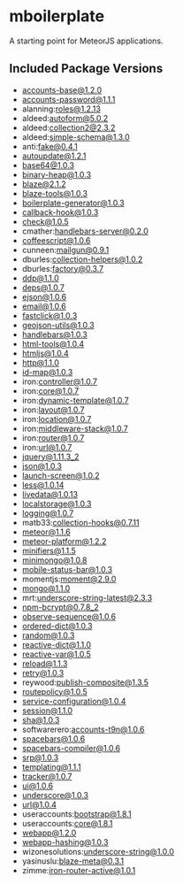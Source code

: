 # mboilerplate

A starting point for MeteorJS applications.

## Included Package Versions

* accounts-base@1.2.0 
* accounts-password@1.1.1
* alanning:roles@1.2.13
* aldeed:autoform@5.0.2
* aldeed:collection2@2.3.2
* aldeed:simple-schema@1.3.0
* anti:fake@0.4.1
* autoupdate@1.2.1
* base64@1.0.3
* binary-heap@1.0.3
* blaze@2.1.2
* blaze-tools@1.0.3
* boilerplate-generator@1.0.3
* callback-hook@1.0.3
* check@1.0.5
* cmather:handlebars-server@0.2.0
* coffeescript@1.0.6
* cunneen:mailgun@0.9.1
* dburles:collection-helpers@1.0.2
* dburles:factory@0.3.7
* ddp@1.1.0
* deps@1.0.7
* ejson@1.0.6
* email@1.0.6
* fastclick@1.0.3
* geojson-utils@1.0.3
* handlebars@1.0.3
* html-tools@1.0.4
* htmljs@1.0.4
* http@1.1.0
* id-map@1.0.3
* iron:controller@1.0.7
* iron:core@1.0.7
* iron:dynamic-template@1.0.7
* iron:layout@1.0.7
* iron:location@1.0.7
* iron:middleware-stack@1.0.7
* iron:router@1.0.7
* iron:url@1.0.7
* jquery@1.11.3_2
* json@1.0.3
* launch-screen@1.0.2
* less@1.0.14
* livedata@1.0.13
* localstorage@1.0.3
* logging@1.0.7
* matb33:collection-hooks@0.7.11
* meteor@1.1.6
* meteor-platform@1.2.2
* minifiers@1.1.5
* minimongo@1.0.8
* mobile-status-bar@1.0.3
* momentjs:moment@2.9.0
* mongo@1.1.0
* mrt:underscore-string-latest@2.3.3
* npm-bcrypt@0.7.8_2
* observe-sequence@1.0.6
* ordered-dict@1.0.3
* random@1.0.3
* reactive-dict@1.1.0
* reactive-var@1.0.5
* reload@1.1.3
* retry@1.0.3
* reywood:publish-composite@1.3.5
* routepolicy@1.0.5
* service-configuration@1.0.4
* session@1.1.0
* sha@1.0.3
* softwarerero:accounts-t9n@1.0.6
* spacebars@1.0.6
* spacebars-compiler@1.0.6
* srp@1.0.3
* templating@1.1.1
* tracker@1.0.7
* ui@1.0.6
* underscore@1.0.3
* url@1.0.4
* useraccounts:bootstrap@1.8.1
* useraccounts:core@1.8.1
* webapp@1.2.0
* webapp-hashing@1.0.3
* wizonesolutions:underscore-string@1.0.0
* yasinuslu:blaze-meta@0.3.1
* zimme:iron-router-active@1.0.1
